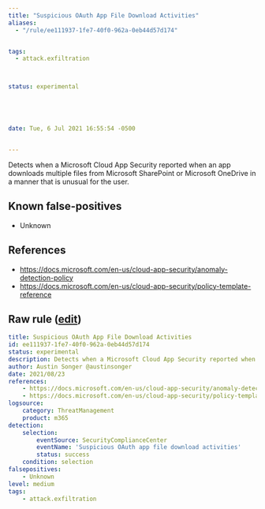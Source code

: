 ```yaml
---
title: "Suspicious OAuth App File Download Activities"
aliases:
  - "/rule/ee111937-1fe7-40f0-962a-0eb44d57d174"


tags:
  - attack.exfiltration



status: experimental





date: Tue, 6 Jul 2021 16:55:54 -0500


---
```


Detects when a Microsoft Cloud App Security reported when an app downloads multiple files from Microsoft SharePoint or Microsoft OneDrive in a manner that is unusual for the user.

<!--more-->


## Known false-positives

* Unknown



## References

* https://docs.microsoft.com/en-us/cloud-app-security/anomaly-detection-policy
* https://docs.microsoft.com/en-us/cloud-app-security/policy-template-reference


## Raw rule ([edit](https://github.com/SigmaHQ/sigma/edit/master/rules/cloud/m365/microsoft365_suspicious_oauth_app_file_download_activities.yml))
```yaml
title: Suspicious OAuth App File Download Activities
id: ee111937-1fe7-40f0-962a-0eb44d57d174
status: experimental
description: Detects when a Microsoft Cloud App Security reported when an app downloads multiple files from Microsoft SharePoint or Microsoft OneDrive in a manner that is unusual for the user.
author: Austin Songer @austinsonger
date: 2021/08/23
references:
    - https://docs.microsoft.com/en-us/cloud-app-security/anomaly-detection-policy
    - https://docs.microsoft.com/en-us/cloud-app-security/policy-template-reference
logsource:
    category: ThreatManagement
    product: m365
detection:
    selection:
        eventSource: SecurityComplianceCenter
        eventName: 'Suspicious OAuth app file download activities'
        status: success
    condition: selection
falsepositives:
    - Unknown
level: medium
tags:
    - attack.exfiltration

```
